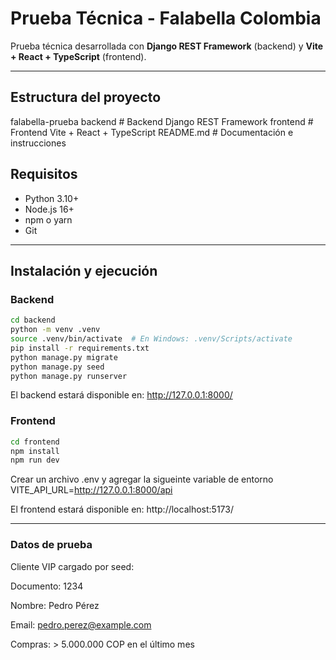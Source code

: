 # Prueba Técnica - Falabella Colombia

Prueba técnica desarrollada con **Django REST Framework** (backend) y **Vite + React + TypeScript** (frontend).

---

## Estructura del proyecto

falabella-prueba
backend # Backend Django REST Framework
frontend # Frontend Vite + React + TypeScript
README.md # Documentación e instrucciones

## Requisitos

- Python 3.10+
- Node.js 16+
- npm o yarn
- Git

---

## Instalación y ejecución

### Backend

```bash
cd backend
python -m venv .venv
source .venv/bin/activate  # En Windows: .venv/Scripts/activate
pip install -r requirements.txt
python manage.py migrate
python manage.py seed
python manage.py runserver
```

El backend estará disponible en: http://127.0.0.1:8000/

### Frontend

```bash
cd frontend
npm install
npm run dev
```
Crear un archivo .env y agregar la sigueinte variable de entorno 
VITE_API_URL=http://127.0.0.1:8000/api

El frontend estará disponible en: http://localhost:5173/

---

### Datos de prueba

Cliente VIP cargado por seed:

Documento: 1234

Nombre: Pedro Pérez

Email: pedro.perez@example.com

Compras: > 5.000.000 COP en el último mes
